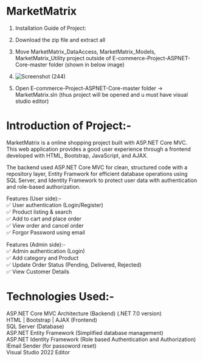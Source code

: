 # MarketMatrix
1. Installation Guide of Project:
2. Download the zip file and extract all
3. Move MarketMatrix_DataAccess, MarketMatrix_Models, MarketMatrix_Utility project outside of E-commerce-Project-ASPNET-Core-master folder (shown in below image)
4. ![Screenshot (244)](https://github.com/user-attachments/assets/de2e4580-1b6e-4089-8b33-8ee3c8214b0d)

5. Open  E-commerce-Project-ASPNET-Core-master folder -> MarketMatrix.sln (thus project will be opened and u must have visual studio editor)

# Introduction of Project:-
MarketMatrix is a online shopping project built with ASP.NET Core MVC. This web application provides a good user experience through a frontend developed with HTML, Bootstrap, JavaScript, and AJAX.

The backend used ASP.NET Core MVC for clean, structured code with a repository layer, Entity Framwork for efficient database operations using SQL Server, and Identity Framework to protect user data with authentication and role-based authorization.

Features (User side):-<br>
✅ User authentication (Login/Register)<br>
✅ Product listing & search<br>
✅ Add to cart and place order<br>
✅ View order and cancel order<br>
✅ Forgor Password using email<br>

Features (Admin side):-<br>
✅ Admin authentication (Login)<br>
✅ Add category and Product<br>
✅ Update Order Status (Pending, Delivered, Rejected)<br>
✅ View Customer Details<br>

# Technologies Used:-  
ASP.NET Core MVC Architecture (Backend) (.NET 7.0 version)<br>
HTML | Bootstrap | AJAX (Frontend)<br>
SQL Server (Database)<br>
ASP.NET Entity Framework (Simplified database management)<br>
ASP.NET Identity Framework (Role based Authentication and Authorization)<br>
IEmail Sender (for passoword reset)<br>
Visual Studio 2022 Editor


